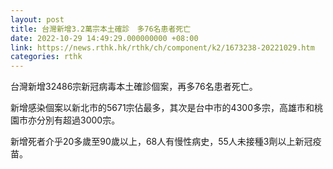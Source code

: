 ```yaml
---
layout: post
title: 台灣新增3.2萬宗本土確診　多76名患者死亡
date: 2022-10-29 14:49:29.000000000 +08:00
link: https://news.rthk.hk/rthk/ch/component/k2/1673238-20221029.htm
categories: rthk
---
```


台灣新增32486宗新冠病毒本土確診個案，再多76名患者死亡。

新增感染個案以新北市的5671宗佔最多，其次是台中市的4300多宗，高雄市和桃園市亦分別有超過3000宗。

新增死者介乎20多歲至90歲以上，68人有慢性病史，55人未接種3劑以上新冠疫苗。
